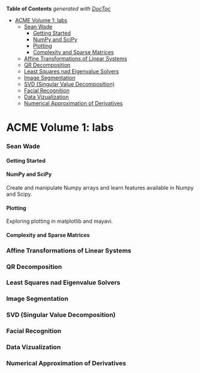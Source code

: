 <!-- START doctoc generated TOC please keep comment here to allow auto update -->
<!-- DON'T EDIT THIS SECTION, INSTEAD RE-RUN doctoc TO UPDATE -->
**Table of Contents**  *generated with [DocToc](https://github.com/thlorenz/doctoc)*

- [ACME Volume 1: labs](#acme-volume-1-labs)
    - [Sean Wade](#sean-wade)
      - [Getting Started](#getting-started)
      - [NumPy and SciPy](#numpy-and-scipy)
      - [Plotting](#plotting)
      - [Complexity and Sparse Matrices](#complexity-and-sparse-matrices)
    - [Affine Transformations of Linear Systems](#affine-transformations-of-linear-systems)
    - [QR Decomposition](#qr-decomposition)
    - [Least Squares nad Eigenvalue Solvers](#least-squares-nad-eigenvalue-solvers)
    - [Image Segmentation](#image-segmentation)
    - [SVD (Singular Value Decomposition)](#svd-singular-value-decomposition)
    - [Facial Recognition](#facial-recognition)
    - [Data Vizualization](#data-vizualization)
    - [Numerical Approximation of Derivatives](#numerical-approximation-of-derivatives)

<!-- END doctoc generated TOC please keep comment here to allow auto update -->

# ACME Volume 1: labs
### Sean Wade

#### Getting Started


#### NumPy and SciPy

Create and manipulate Numpy arrays and learn features available in Numpy and Scipy.

#### Plotting

Exploring plotting in matplotlib and mayavi.

#### Complexity and Sparse Matrices

### Affine Transformations of Linear Systems

### QR Decomposition

### Least Squares nad Eigenvalue Solvers

### Image Segmentation

### SVD (Singular Value Decomposition)

### Facial Recognition

### Data Vizualization

### Numerical Approximation of Derivatives
